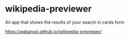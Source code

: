 # wikipedia-previewer
An app that shows the results of your search in cards form

https://agbanusi.github.io/wikipedia-previewer/
